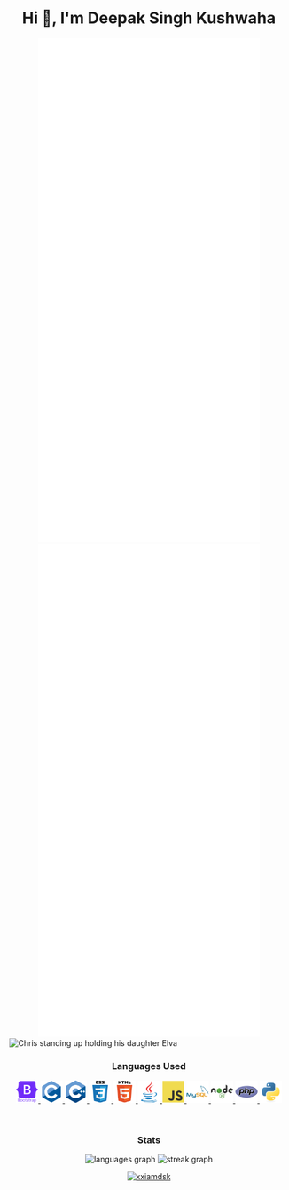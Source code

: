 <h1 align="center">Hi 👋, I'm Deepak Singh Kushwaha</h1>

<div align="center">
  <a herf="" style="pointer-events: none;"><img width="400" style="pointer-events: none;" src="https://github.com/xxiamdsk/xxiamdsk/blob/main/left.svg"></a>
  <a style="pointer-events: none;"><img width="400" src="https://github.com/xxiamdsk/xxiamdsk/blob/main/right.svg"></a>
</div>

<div>
  <picture>
    <source media="(min-width: 800px) and (max-width: 600px)" srcset="left.svg" />
    <source media="(min-width: 599x) and (max-width: 400px)" srcset="right.svg" />
    <img src="3.png" alt="Chris standing up holding his daughter Elva" />
  </picture>
</div>




<div align="center">
  <h3 align="center">Languages Used</h3>
  <p> <a href="https://getbootstrap.com" target="_blank" rel="noreferrer" > <img
        src="https://raw.githubusercontent.com/devicons/devicon/master/icons/bootstrap/bootstrap-plain-wordmark.svg"
        alt="bootstrap" width="40" height="40" /> </a> <a href="https://www.cprogramming.com/" target="_blank"
      rel="noreferrer"> <img src="https://raw.githubusercontent.com/devicons/devicon/master/icons/c/c-original.svg"
        alt="c" width="40" height="40" /> </a> <a href="https://www.w3schools.com/cpp/" target="_blank"
      rel="noreferrer"> <img
        src="https://raw.githubusercontent.com/devicons/devicon/master/icons/cplusplus/cplusplus-original.svg"
        alt="cplusplus" width="40" height="40" /> </a> <a href="https://www.w3schools.com/css/" target="_blank"
      rel="noreferrer"> <img
        src="https://raw.githubusercontent.com/devicons/devicon/master/icons/css3/css3-original-wordmark.svg" alt="css3"
        width="40" height="40" /> </a> <a href="https://www.w3.org/html/" target="_blank" rel="noreferrer"> <img
        src="https://raw.githubusercontent.com/devicons/devicon/master/icons/html5/html5-original-wordmark.svg"
        alt="html5" width="40" height="40" /> </a> <a href="https://www.java.com" target="_blank" rel="noreferrer"> <img
        src="https://raw.githubusercontent.com/devicons/devicon/master/icons/java/java-original.svg" alt="java"
        width="40" height="40" /> </a> <a href="https://developer.mozilla.org/en-US/docs/Web/JavaScript" target="_blank"
      rel="noreferrer"> <img
        src="https://raw.githubusercontent.com/devicons/devicon/master/icons/javascript/javascript-original.svg"
        alt="javascript" width="40" height="40" /> </a> <a href="https://www.mysql.com/" target="_blank"
      rel="noreferrer"> <img
        src="https://raw.githubusercontent.com/devicons/devicon/master/icons/mysql/mysql-original-wordmark.svg"
        alt="mysql" width="40" height="40" /> </a> <a href="https://nodejs.org" target="_blank" rel="noreferrer"> <img
        src="https://raw.githubusercontent.com/devicons/devicon/master/icons/nodejs/nodejs-original-wordmark.svg"
        alt="nodejs" width="40" height="40" /> </a> <a href="https://www.php.net" target="_blank" rel="noreferrer"> <img
        src="https://raw.githubusercontent.com/devicons/devicon/master/icons/php/php-original.svg" alt="php" width="40"
        height="40" /> </a> <a href="https://www.python.org" target="_blank" rel="noreferrer"> <img
        src="https://raw.githubusercontent.com/devicons/devicon/master/icons/python/python-original.svg" alt="python"
        width="40" height="40" /> </a> </p>
</div>

<br clear="both">

<h3 align="center">Stats</h3>


<div align="center" style="pointer-events: none;">
  <img
    src="https://github-readme-stats.vercel.app/api/top-langs?username=xxiamdsk&locale=en&hide_title=false&layout=compact&card_width=320&langs_count=12&theme=radical&hide_border=false&order=2"
    height="150" alt="languages graph" />
  <img
    src="https://streak-stats.demolab.com?user=xxiamdsk&locale=en&mode=daily&theme=radical&hide_border=false&border_radius=5&order=3"
    height="150" alt="streak graph" />
  <br clear="both">
  <p> <a href="https://github.com/ryo-ma/github-profile-trophy"><img
        src="https://github-profile-trophy.vercel.app/?username=xxiamdsk&column=-1&margin-w=15&margin-h=15&rank=-?"
        alt="xxiamdsk" /></a> </p>
</div>
